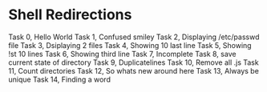 # Shell Redirections
Task 0, Hello World
Task 1, Confused smiley
Task 2, Displaying /etc/passwd file
Task 3, Dsiplaying 2 files
Task 4, Showing 10 last line
Task 5, Showing !st 10 lines
Task 6, Showing third line
Task 7, Incomplete
Task 8, save current state of directory
Task 9, Duplicatelines
Task 10, Remove all .js
Task 11, Count directories
Task 12, So whats new around here
Task 13, Always be unique
Task 14, Finding a word

